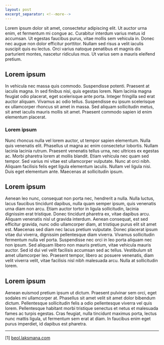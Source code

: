 ```yaml
---
layout: post
excerpt_separator: <!--more-->
---
```

Lorem ipsum dolor sit amet, consectetur adipiscing elit. Ut auctor urna enim, et fermentum mi congue ac. Curabitur interdum varius metus id accumsan. Ut egestas faucibus purus, vitae mollis sem vehicula in. Donec nec augue non dolor efficitur porttitor. Nullam sed risus a velit iaculis suscipit quis eu lectus. Orci varius natoque penatibus et magnis dis parturient montes, nascetur ridiculus mus. Ut varius sem a mauris eleifend pretium.
<!--more-->

## Lorem ipsum

In vehicula nec massa quis commodo. Suspendisse potenti. Praesent at iaculis magna. In sed finibus nisi, quis egestas lorem. Nam lacinia magna feugiat odio placerat, eget scelerisque ante porta. Integer fringilla sed erat auctor aliquam. Vivamus ac odio tellus. Suspendisse eu ipsum scelerisque ex ullamcorper rhoncus sit amet in massa. Sed aliquam sollicitudin metus, sit amet iaculis mauris mollis sit amet. Praesent commodo sapien id enim elementum placerat.

### Lorem ipsum

Nunc rhoncus nulla vel lorem auctor, ut tempor sapien elementum. Nulla quis venenatis elit. Phasellus ut magna ac enim consectetur lobortis. Nullam lacinia lacinia rutrum. Praesent venenatis tellus urna, nec ultrices ex egestas ac. Morbi pharetra lorem at mollis blandit. Etiam vehicula nec quam sed tempor. Sed varius mi vitae est ullamcorper vulputate. Nunc at orci nibh. Aliquam facilisis felis eget ligula elementum iaculis. Nullam vel ligula nisi. Duis eget elementum ante. Maecenas at sollicitudin ipsum.

## Lorem ipsum

Aenean leo nunc, consequat non porta nec, hendrerit a nulla. Nulla luctus, lacus faucibus tincidunt dapibus, nulla quam semper ipsum, quis venenatis urna diam non arcu. Etiam auctor tortor in ligula sollicitudin, lacinia dignissim erat tristique. Donec tincidunt pharetra ex, vitae dapibus arcu. Aliquam venenatis nisl ut gravida interdum. Aenean consequat, est sed efficitur gravida, nunc odio ullamcorper diam, at tristique purus elit sit amet est. Maecenas sed diam nec lacus pretium vulputate. Donec placerat ipsum vitae dui viverra, dignissim pellentesque diam viverra. Vivamus sollicitudin fermentum nulla vel porta. Suspendisse nec orci in leo porta aliquam nec non ipsum. Sed aliquam libero non mauris pretium, vitae vehicula mauris auctor. Sed id dui vel velit facilisis accumsan sed ac tellus. Vestibulum sit amet ullamcorper leo. Praesent tempor, libero ac posuere venenatis, diam velit viverra velit, vitae facilisis nisl nibh malesuada arcu. Nulla at sollicitudin lorem.

## Lorem ipsum

Aenean euismod pretium ipsum ut dictum. Praesent pulvinar sem orci, eget sodales mi ullamcorper at. Phasellus sit amet velit sit amet dolor bibendum dictum. Pellentesque sollicitudin felis a odio pellentesque viverra vel quis lorem. Pellentesque habitant morbi tristique senectus et netus et malesuada fames ac turpis egestas. Cras feugiat, nulla tincidunt maximus porta, lectus nunc mattis ligula, ut fermentum sem erat at diam. In faucibus enim eget purus imperdiet, id dapibus est pharetra.

---
[1] [beol.laksmana.com](http://beol.laksmana.com/)
